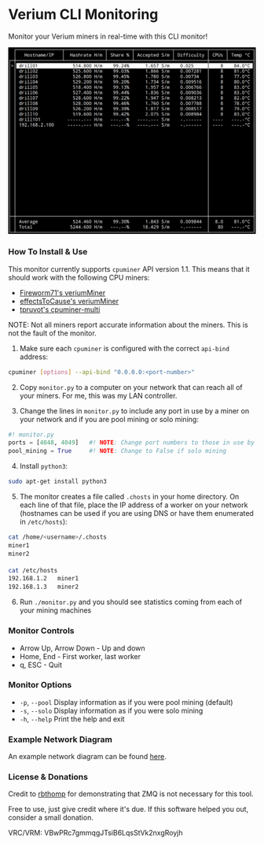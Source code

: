 Verium CLI Monitoring
=====================
Monitor your Verium miners in real-time with this CLI monitor!


![alt text](https://github.com/bezeredi/verium-cli-monitor/blob/master/cli-monitor.png "CLI Monitor Preview")


### How To Install & Use
This monitor currently supports `cpuminer` API version 1.1. This means that it
should work with the following CPU miners:
 * [Fireworm71's veriumMiner](https://github.com/fireworm71/veriumMiner)
 * [effectsToCause's veriumMiner](https://github.com/fireworm71/veriumMiner)
 * [tpruvot's cpuminer-multi](https://github.com/tpruvot/cpuminer-multi)

NOTE: Not all miners report accurate information about the miners. This is not
the fault of the monitor.


1) Make sure each `cpuminer` is configured with the correct `api-bind` address:
```bash
cpuminer [options] --api-bind "0.0.0.0:<port-number>"
```

2) Copy `monitor.py` to a computer on your network that can reach all of your
miners. For me, this was my LAN controller.

3) Change the lines in `monitor.py` to include any port in use by a miner on
your network and if you are pool mining or solo mining:
```python
#! monitor.py
ports = [4048, 4049]   #! NOTE: Change port numbers to those in use by your miners
pool_mining = True     #! NOTE: Change to False if solo mining
```

4) Install `python3`:
```bash
sudo apt-get install python3
```

5) The monitor creates a file called `.chosts` in your home directory. On each
line of that file, place the IP address of a worker on your network (hostnames
can be used if you are using DNS or have them enumerated in `/etc/hosts`):

```bash
cat /home/<username>/.chosts
miner1
miner2

cat /etc/hosts
192.168.1.2   miner1
192.168.1.3   miner2
```

6) Run `./monitor.py` and you should see statistics coming from each of your
mining machines


### Monitor Controls
 * Arrow Up, Arrow Down - Up and down
 * Home, End - First worker, last worker
 * q, ESC - Quit

### Monitor Options
 * `-p`, `--pool`     Display information as if you were pool mining (default)
 * `-s`, `--solo`     Display information as if you were solo mining
 * `-h`, `--help`     Print the help and exit


### Example Network Diagram
An example network diagram can be found [here](https://github.com/bezeredi/verium-cli-monitor/blob/master/example-diagram.txt).


### License & Donations
Credit to [rbthomp](https://github.com/rbthomp) for demonstrating that ZMQ is
not necessary for this tool.

Free to use, just give credit where it's due. If this software helped you out,
consider a small donation.

VRC/VRM: VBwPRc7gmmqgJTsiB6LqsStVk2nxgRoyjh
